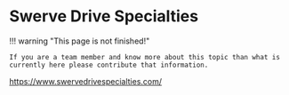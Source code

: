 # Swerve Drive Specialties

!!! warning "This page is not finished!"

    If you are a team member and know more about this topic than what is currently here please contribute that information.

<https://www.swervedrivespecialties.com/>